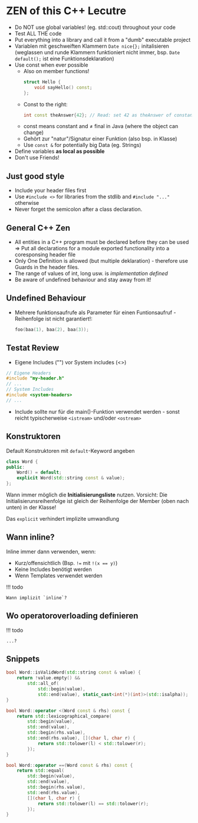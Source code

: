 # ZEN of this C++ Lecutre

* Do NOT use global variables! (eg. std::cout) throughout your code
* Test ALL THE code
* Put everything into a library and call it from a "dumb" executable project
* Variablen mit geschweiften Klammern `Date nice{};` initalisieren (weglassen und runde Klammern funktioniert nicht immer, bsp. `Date default();` ist eine Funktionsdeklaration)
* Use const when ever possible
    * Also on member functions!
      ```c++
      struct Hello {
          void sayHello() const;
      };
      ```
    * Const to the right:
        ```c++
        int const theAnswer{42}; // Read: set 42 as theAnswer of constant type int
        ```
    * const means constant and ≠ final in Java (where the object can change)
    * Gehört zur "natur"/Signatur einer Funktion (also bsp. in Klasse)
    * Use `const &` for potentially big Data (eg. Strings)
* Define variables **as local as possible**
* Don't use Friends!


## Just good style

* Include your header files first
* Use ``#include <>`` for libraries from the stdlib and ``#include "..."`` otherwise
* Never forget the semicolon after a class declaration.

## General C++ Zen

* All entities in a C++ program must be declared before they can be used
    => Put all declarations for a module exported functionality into a coresponsing header file
* Only One Definition is allowed (but multiple deklaration) - therefore use Guards in the header files.
* The range of values of int, long usw. is *implementation defined*
* Be aware of undefined behaviour and stay away from it!

## Undefined Behaviour

* Mehrere funktionsaufrufe als Parameter für einen Funtionsaufruf - Reihenfolge ist nicht garantiert!:
    ```c++
    foo(baa(1), baa(2), baa(3));
    ```


## Testat Review
* Eigene Includes ("") vor System includes (<>)

```c++
// Eigene Headers
#include "my-header.h"
// ...
// System Includes
#include <system-headers>
// ...

```

* Include <iostream> sollte nur für die main()-Funktion verwendet werden - sonst reicht typischerweise `<istream>` und/oder `<ostream>`

## Konstruktoren

Default Konstruktoren mit `default`-Keyword angeben

```c++
class Word {
public:
    Word() = default;
    explicit Word(std::string const & value);
};
```

Wann immer möglich die **Initialisierungsliste** nutzen. Vorsicht: Die Initialisierunsreihenfolge ist gleich der Reihenfolge der Member (oben nach unten) in der Klasse!


Das `explicit` verhindert implizite umwandlung

## Wann inline?

Inline immer dann verwenden, wenn:

* Kurz/offensichtlich (Bsp. `!=` mit `!(x == y)`)
* Keine Includes benötigt werden
* Wenn Templates verwendet werden

!!! todo

    Wann implizit `inline`?

## Wo operatoroverloading definieren


!!! todo

    ...?

## Snippets

```c++
bool Word::isValidWord(std::string const & value) {
    return !value.empty() &&
        std::all_of(
            std::begin(value),
            std::end(value), static_cast<int(*)(int)>(std::isalpha));
}

bool Word::operator <(Word const & rhs) const {
    return std::lexicographical_compare(
        std::begin(value),
        std::end(value),
        std::begin(rhs.value),
        std::end(rhs.value), [](char l, char r) {
            return std::tolower(l) < std::tolower(r);
        });
}

bool Word::operator ==(Word const & rhs) const {
    return std::equal(
        std::begin(value),
        std::end(value),
        std::begin(rhs.value),
        std::end(rhs.value),
        [](char l, char r) {
            return std::tolower(l) == std::tolower(r);
        });
}
```
